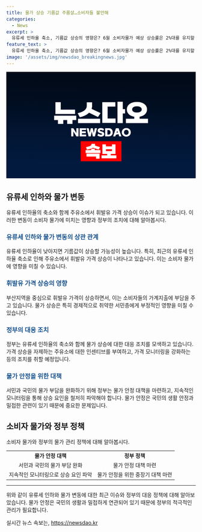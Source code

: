 ```yaml
---
title: 물가 상승 기름값 주름살…소비자들 불안해
categories:
  - News
excerpt: >
  유류세 인하율 축소, 기름값 상승의 영향은? 6월 소비자물가 예상 상승률은 2%대를 유지할 듯. 부산지역에서 휘발유와 경유의 가격이 크게 상승, 1년 만에 최대 상승폭 기록. 국제유가 상승과 더불어 정부의 유류세 인하 조치로 물가 상승 압력 증가. 정부는 주유소에 가격 인상 자제를 촉구하고, 7월 한 달간 가격 모니터링을 강화할 계획. 물가 상승으로 서민들의 부담 증가, 정부는 물가 관리에 적극적으로 대처해야 함.
feature_text: >
  유류세 인하율 축소, 기름값 상승의 영향은? 6월 소비자물가 예상 상승률은 2%대를 유지할 듯. 부산지역에서 휘발유와 경유의 가격이 크게 상승, 1년 만에 최대 상승폭 기록. 국제유가 상승과 더불어 정부의 유류세 인하 조치로 물가 상승 압력 증가. 정부는 주유소에 가격 인상 자제를 촉구하고, 7월 한 달간 가격 모니터링을 강화할 계획. 물가 상승으로 서민들의 부담 증가, 정부는 물가 관리에 적극적으로 대처해야 함.
image: '/assets/img/newsdao_breakingnews.jpg'
---
```


<p><img src="/assets/img/newsdao_breakingnews.jpg" alt="pcversion 속보" /></p>

<h2 data-ke-size="size26">유류세 인하와 물가 변동</h2>

<p data-ke-size="size16">유류세 인하율의 축소와 함께 주유소에서 휘발유 가격 상승이 이슈가 되고 있습니다. 이러한 변동이 소비자 물가에 미치는 영향과 정부의 조치에 대해 알아봅시다.</p>

<h3><b><span style="color: #1a5490;">유류세 인하와 물가 변동의 상관 관계</span></b></h3>

<p data-ke-size="size16">유류세 인하율이 낮아지면 기름값이 상승할 가능성이 높습니다. 특히, 최근의 유류세 인하율 축소로 인해 주유소에서 휘발유 가격 상승이 나타나고 있습니다. 이는 소비자 물가에 영향을 미칠 수 있습니다.</p>

<h3><b><span style="color: #1a5490;">휘발유 가격 상승의 영향</span></b></h3>

<p data-ke-size="size16">부산지역을 중심으로 휘발유 가격이 상승하면서, 이는 소비자들의 가계지출에 부담을 주고 있습니다. 물가 상승은 특히 경제적으로 취약한 서민층에게 부정적인 영향을 미칠 수 있습니다.</p>

<h3><b><span style="color: #1a5490;">정부의 대응 조치</span></b></h3>

<p data-ke-size="size16">정부는 유류세 인하율의 축소와 함께 물가 상승에 대한 대응 조치를 모색하고 있습니다. 가격 상승을 자제하는 주유소에 대한 인센티브를 부여하고, 가격 모니터링을 강화하는 등의 조치를 취할 예정입니다.</p>

<h3><b><span style="color: #1a5490;">물가 안정을 위한 대책</span></b></h3>

<p data-ke-size="size16">서민과 국민의 물가 부담을 완화하기 위해 정부는 물가 안정 대책을 마련하고, 지속적인 모니터링을 통해 상승 요인을 철저히 파악해야 합니다. 물가 안정은 국민의 생활 안정과 밀접한 관련이 있기 때문에 중요한 문제입니다.</p>

<h2 data-ke-size="size26">소비자 물가와 정부 정책</h2>

<p data-ke-size="size16">소비자 물가와 정부의 물가 관리 정책에 대해 알아봅시다.</p>

<table>
  <tbody>
    <tr>
      <td style="text-align: center; height: 17px;"><b>물가 안정 대책</b></td>
      <td style="text-align: center; height: 17px;"><b>정부 정책</b></td>
    </tr>
    <tr>
      <td style="text-align: center; height: 17px;">서민과 국민의 물가 부담 완화</td>
      <td style="text-align: center; height: 17px;">물가 안정 대책 마련</td>
    </tr>
    <tr>
      <td style="text-align: center; height: 17px;">지속적인 모니터링으로 상승 요인 파악</td>
      <td style="text-align: center; height: 17px;">물가 안정을 위한 중장기 대책 마련</td>
    </tr>
  </tbody>
</table>

<hr>

<p data-ke-size="size16">위와 같이 유류세 인하와 물가 변동에 대한 최근 이슈와 정부의 대응 정책에 대해 알아보았습니다. 물가 안정은 국민의 생활과 밀접하게 연관되어 있기 때문에 정부의 적극적인 관리가 필요합니다.</p>
실시간 뉴스 속보는, <a href="https://newsdao.kr" rel="dofollow">https://newsdao.kr</a>


